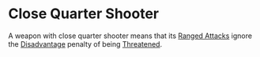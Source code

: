 # Close Quarter Shooter
A weapon with close quarter shooter means that its [Ranged Attacks](../../../../../Game%20Procedures/Ranged%20Attack.md) ignore the [Disadvantage](../../../../Game%20Procedures/Dice%20Rolls/Disadvantage.md) penalty of being [Threatened](../../../../Conditions/Threatened.md).